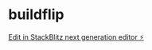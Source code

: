 # buildflip

[Edit in StackBlitz next generation editor ⚡️](https://stackblitz.com/~/github.com/nolti/buildflip)